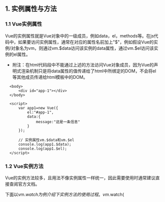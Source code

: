   ## 1. 实例属性与方法

  ### 1.1 Vue实例属性
  Vue的实例属性就是Vue对象中的一级成员，例如data，el，methods等。在js代码中，如果要访问实例属性，通常在对应的属性名前加上"$"，例如假设Vue的实例/对象名为vm，则通过vm.$data访问该实例的data属性，通过vm.$el访问该实例的el属性。
  
  + 附注：在html代码段中不能通过上述的方法访问Vue对象成员，因为Vue的声明式渲染机制只是将data属性的值传递给了html中所绑定的DOM，不会将el等其他成员传递给html模板中的DOM。
  
  ```
    <body>
        <div id="app-1"></div>
    </body>

    <script>
        var app1=new Vue({
            el:"#app-1",
            data:{
                message:"这是一条信息"
            }
        });

        // 实例属性vm.$data和vm.$el
        console.log(app1.$data);
        console.log(app1.$el);
    </script>
  ```
  
  
  ### 1.2 Vue实例方法
  Vue的实例方法较多，且用法不像实例属性一样统一，因此需要使用时通常建议直接查阅官方文档。
  
  下面以vm.$watch为例介绍下实例方法的使用过程。vm.$watch(
  
  
  
  
